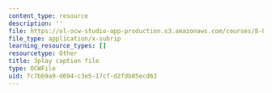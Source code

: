 ```yaml
---
content_type: resource
description: ''
file: https://ol-ocw-studio-app-production.s3.amazonaws.com/courses/8-01sc-classical-mechanics-fall-2016/7c7bb9a9d694c3e517cfd2fdb05ecd63_1UdGbyj8924.srt
file_type: application/x-subrip
learning_resource_types: []
resourcetype: Other
title: 3play caption file
type: OCWFile
uid: 7c7bb9a9-d694-c3e5-17cf-d2fdb05ecd63
---
```

